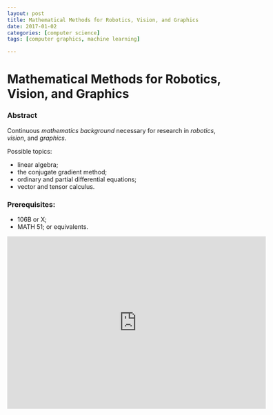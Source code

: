 ```yaml
---
layout: post
title: Mathematical Methods for Robotics, Vision, and Graphics 
date: 2017-01-02
categories: [computer science]
tags: [computer graphics, machine learning]

---
```



Mathematical Methods for Robotics, Vision, and Graphics 
========


### Abstract

Continuous *mathematics background* necessary for research in *robotics*, *vision*, and *graphics*. 

Possible topics: 
* linear algebra; 
* the conjugate gradient method; 
* ordinary and partial differential equations; 
* vector and tensor calculus. 

### Prerequisites: 
* 106B or X; 
* MATH 51; or equivalents. 


<iframe width="600" height="400" src="https://www.youtube.com/embed/dkT8yuI2d50?list=PLonlYMGi7tM-US7XyfVNOSbyY7eCGje8E" frameborder="0" allowfullscreen></iframe>

